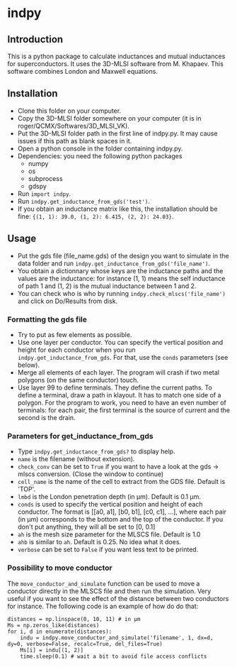 # indpy

## Introduction
This is a python package to calculate inductances and mutual inductances for superconductors. It uses the 3D-MLSI software from M. Khapaev. This software combines London and Maxwell equations.


## Installation
- Clone this folder on your computer.
- Copy the 3D-MLSI folder somewhere on your computer (it is in roger/QCMX/Softwares/3D_MLSI_VK).
- Put the 3D-MLSI folder path in the first line of indpy.py. It may cause issues if this path as blank spaces in it.
- Open a python console in the folder containing indpy.py.
- Dependencies: you need the following python packages
  - numpy
  - os
  - subprocess
  - gdspy
- Run ```import indpy```.
- Run ```indpy.get_inductance_from_gds('test')```.
- If you obtain an inductance matrix like this, the installation should be fine: ```{(1, 1): 39.0, (1, 2): 6.415, (2, 2): 24.03}```.


## Usage
- Put the gds file (file_name.gds) of the design you want to simulate in the data folder and run ```indpy.get_inductance_from_gds('file_name')```.
- You obtain a dictionnary whose keys are the inductance paths and the values are the inductance: for instance (1, 1) means the self inductance of path 1 and (1, 2) is the mutual inductance between 1 and 2.
- You can check who is who by running ```indpy.check_mlscs('file_name')``` and click on Do/Results from disk.
  
### Formatting the gds file
- Try to put as few elements as possible.
- Use one layer per conductor. You can specify the vertical position and height for each conductor when you run ```indpy.get_inductance_from_gds```. For that, use the ```conds``` parameters (see below).
- Merge all elements of each layer. The program will crash if two metal polygons (on the same conductor) touch.
- Use layer 99 to define terminals. They define the current paths. To define a terminal, draw a path in klayout. It has to match one side of a polygon. For the program to work, you need to have an even number of terminals: for each pair, the first terminal is the source of current and the second is the drain.


### Parameters for get_inductance_from_gds
- Type ```indpy.get_inductance_from_gds?``` to display help.
- ```name``` is the filename (without extension).
- ```check_conv``` can be set to ```True``` if you want to have a look at the gds -> mlscs conversion. (Close the window to continue)
- ```cell_name``` is the name of the cell to extract from the GDS file. Default is 'TOP'.
- ```lmbd``` is the London penetration depth (in µm). Default is 0.1 µm.
- ```conds``` is used to specify the vertical position and height of each conductor. The format is [[a0, a1], [b0, b1], [c0, c1], ...], where each pair (in µm) corresponds to the bottom and the top of the conductor. If you don't put anything, they will all be set to [0, 0.1]
- ```ah``` is the mesh size parameter for the MLSCS file. Default is 1.0
- ```ahb``` is similar to ```ah```. Default is 0.25. No idea what it does.
- ```verbose``` can be set to ```False``` if you want less text to be printed.


### Possibility to move conductor
The ```move_conductor_and_simulate``` function can be used to move a conductor directly in the MLSCS file and then run the simulation. Very useful if you want to see the effect of the distance between two conductors for instance.
The following code is an example of how do do that:

```
distances = np.linspace(0, 10, 11) # in µm
Ms = np.zeros_like(distances)
for i, d in enumerate(distances):
    indu = indpy.move_conductor_and_simulate('filename', 1, dx=d, dy=0, verbose=False, recalc=True, del_files=True)
    Ms[i] = indu[(1, 2)]
    time.sleep(0.1) # wait a bit to avoid file access conflicts
```

